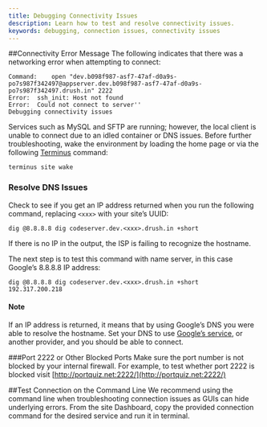 ```yaml
---
title: Debugging Connectivity Issues
description: Learn how to test and resolve connectivity issues.
keywords: debugging, connection issues, connectivity issues
---
```


##Connectivity Error Message
The following indicates that there was a networking error when attempting to connect:
```
Command:    open "dev.b098f987-asf7-47af-d0a9s-po7s987f342497@appserver.dev.b098f987-asf7-47af-d0a9s-po7s987f342497.drush.in" 2222
Error:  ssh_init: Host not found
Error:  Could not connect to server''
Debugging connectivity issues
```
Services such as MySQL and SFTP are running; however, the local client is unable to connect due to an idled container or DNS issues. Before further troubleshooting, wake the environment by loading the home page or via the following [Terminus](/docs/articles/local/cli/) command:
```
terminus site wake
```
### Resolve DNS Issues
Check to see if you get an IP address returned when you run the following command, replacing `<xxx>` with your site’s UUID:  
```
dig @8.8.8.8 dig codeserver.dev.<xxx>.drush.in +short
```

If there is no IP in the output, the ISP is failing to recognize the hostname.

The next step is to test this command with name server, in this case Google’s 8.8.8.8 IP address:

```
dig @8.8.8.8 dig codeserver.dev.<xxx>.drush.in +short
192.317.200.218
```

<div class="alert alert-info" role="alert">
<h4>Note</h4>
If an IP address is returned, it means that by using Google’s DNS you were able to resolve the hostname. Set your DNS to use <a href="https://developers.google.com/speed/public-dns/">Google’s service</a>, or another provider, and you should be able to connect.
</div>


###Port 2222 or Other Blocked Ports
Make sure the port number is not blocked by your internal firewall. For example, to test whether port 2222 is blocked visit [http://portquiz.net:2222/](http://portquiz.net:2222/)

##Test Connection on the Command Line
We recommend using the command line when troubleshooting connection issues as GUIs can hide underlying errors. From the site Dashboard, copy the provided connection command for the desired service and run it in terminal.
